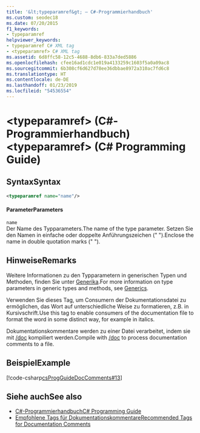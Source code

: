 ```yaml
---
title: '&lt;typeparamref&gt; – C#-Programmierhandbuch'
ms.custom: seodec18
ms.date: 07/20/2015
f1_keywords:
- typeparamref
helpviewer_keywords:
- typeparamref C# XML tag
- <typeparamref> C# XML tag
ms.assetid: 6d8ffc58-12c5-4688-8db6-833a7ded5886
ms.openlocfilehash: cfee16ad1cdc1e019a4133259c1603f5a0a09ac8
ms.sourcegitcommit: 6b308cf6d627d78ee36dbbae8972a310ac7fd6c8
ms.translationtype: HT
ms.contentlocale: de-DE
ms.lasthandoff: 01/23/2019
ms.locfileid: "54536554"
---
```

# <a name="lttypeparamrefgt-c-programming-guide"></a><span data-ttu-id="35745-102">&lt;typeparamref&gt; (C#-Programmierhandbuch)</span><span class="sxs-lookup"><span data-stu-id="35745-102">&lt;typeparamref&gt; (C# Programming Guide)</span></span>
## <a name="syntax"></a><span data-ttu-id="35745-103">Syntax</span><span class="sxs-lookup"><span data-stu-id="35745-103">Syntax</span></span>  
  
```xml  
<typeparamref name="name"/>  
```  
  
#### <a name="parameters"></a><span data-ttu-id="35745-104">Parameter</span><span class="sxs-lookup"><span data-stu-id="35745-104">Parameters</span></span>  
 `name`  
 <span data-ttu-id="35745-105">Der Name des Typparameters.</span><span class="sxs-lookup"><span data-stu-id="35745-105">The name of the type parameter.</span></span> <span data-ttu-id="35745-106">Setzen Sie den Namen in einfache oder doppelte Anführungszeichen (" ").</span><span class="sxs-lookup"><span data-stu-id="35745-106">Enclose the name in double quotation marks (" ").</span></span>  
  
## <a name="remarks"></a><span data-ttu-id="35745-107">Hinweise</span><span class="sxs-lookup"><span data-stu-id="35745-107">Remarks</span></span>  
 <span data-ttu-id="35745-108">Weitere Informationen zu den Typparametern in generischen Typen und Methoden, finden Sie unter [Generika](../../../csharp/programming-guide/generics/index.md).</span><span class="sxs-lookup"><span data-stu-id="35745-108">For more information on type parameters in generic types and methods, see [Generics](../../../csharp/programming-guide/generics/index.md).</span></span>  
  
 <span data-ttu-id="35745-109">Verwenden Sie dieses Tag, um Consumern der Dokumentationsdatei zu ermöglichen, das Wort auf unterschiedliche Weise zu formatieren, z.B. in Kursivschrift.</span><span class="sxs-lookup"><span data-stu-id="35745-109">Use this tag to enable consumers of the documentation file to format the word in some distinct way, for example in italics.</span></span>  
  
 <span data-ttu-id="35745-110">Dokumentationskommentare werden zu einer Datei verarbeitet, indem sie mit [/doc](../../../csharp/language-reference/compiler-options/doc-compiler-option.md) kompiliert werden.</span><span class="sxs-lookup"><span data-stu-id="35745-110">Compile with [/doc](../../../csharp/language-reference/compiler-options/doc-compiler-option.md) to process documentation comments to a file.</span></span>  
  
## <a name="example"></a><span data-ttu-id="35745-111">Beispiel</span><span class="sxs-lookup"><span data-stu-id="35745-111">Example</span></span>  
 [!code-csharp[csProgGuideDocComments#13](../../../csharp/programming-guide/xmldoc/codesnippet/CSharp/typeparamref_1.cs)]  
  
## <a name="see-also"></a><span data-ttu-id="35745-112">Siehe auch</span><span class="sxs-lookup"><span data-stu-id="35745-112">See also</span></span>

- [<span data-ttu-id="35745-113">C#-Programmierhandbuch</span><span class="sxs-lookup"><span data-stu-id="35745-113">C# Programming Guide</span></span>](../../../csharp/programming-guide/index.md)
- [<span data-ttu-id="35745-114">Empfohlene Tags für Dokumentationskommentare</span><span class="sxs-lookup"><span data-stu-id="35745-114">Recommended Tags for Documentation Comments</span></span>](../../../csharp/programming-guide/xmldoc/recommended-tags-for-documentation-comments.md)
